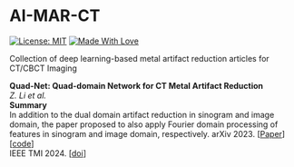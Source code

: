 # AI-MAR-CT


 [![License: MIT](https://img.shields.io/badge/License-MIT-green.svg)](https://opensource.org/licenses/MIT)
[![Made With Love](https://img.shields.io/badge/Made%20With-Love-red.svg)](https://github.com/chetanraj/awesome-github-badges)

 Collection of deep learning-based metal artifact reduction articles for CT/CBCT Imaging

 **Quad-Net: Quad-domain Network for CT Metal Artifact Reduction** \
*Z. Li et al.* \
**Summary** \
In addition to the dual domain artifact reduction in sinogram and image domain, the paper proposed to also apply Fourier domain processing of features in sinogram and image domain, respectively.
arXiv 2023. [[Paper](https://arxiv.org/abs/2207.11678)] 
[[code](https://github.com/longzilicart/Quad-Net/tree/master)] \
IEEE TMI 2024. [[doi](https://ieeexplore.ieee.org/document/10385220)]